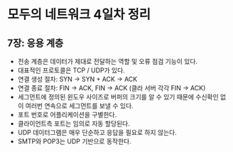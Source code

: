 # 모두의 네트워크 4일차 정리

## 7장: 응용 계층

- 전송 계층은 데이터가 제대로 전달하는 역할 및 오류 점검 기능이 있다.
- 대표적인 프로토콜은 TCP / UDP가 있다.
- 연결 생성 절차: SYN -> SYN + ACK -> ACK
- 연결 종료 절차: FIN -> ACK, FIN -> ACK (클라 서버 각각 FIN -> ACK)
- 세그먼트에 정의된 윈도우 사이즈로 버퍼의 크기를 알 수 있기 때문에 수신확인 없이 여러번 연속으로 세그먼트를 보낼 수 있다.
- 포트 번호로 어플리케이션을 구별한다.
- 클라이언트측 포트는 임의로 자동 할당된다.
- UDP 데이터그램은 매우 단순하고 응답을 필요로 하지 않는다.
- SMTP와 POP3는 UDP 기반으로 동작한다.
